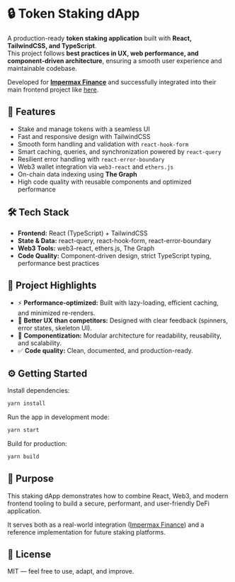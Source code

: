 # 🔒 Token Staking dApp  

A production-ready **token staking application** built with **React, TailwindCSS, and TypeScript**.  
This project follows **best practices in UX, web performance, and component-driven architecture**, ensuring a smooth user experience and maintainable codebase.  

Developed for **[Impermax Finance](https://impermax.finance)** and successfully integrated into their main frontend project like [here](https://github.com/impermax-finance/impermax-x-uniswap-v2-interface/tree/dev/src/pages/Staking).  

## 🚀 Features  

- Stake and manage tokens with a seamless UI  
- Fast and responsive design with TailwindCSS  
- Smooth form handling and validation with `react-hook-form`  
- Smart caching, queries, and synchronization powered by `react-query`  
- Resilient error handling with `react-error-boundary`  
- Web3 wallet integration via `web3-react` and `ethers.js`  
- On-chain data indexing using **The Graph**  
- High code quality with reusable components and optimized performance  

## 🛠️ Tech Stack  

- **Frontend:** React (TypeScript) + TailwindCSS  
- **State & Data:** react-query, react-hook-form, react-error-boundary  
- **Web3 Tools:** web3-react, ethers.js, The Graph  
- **Code Quality:** Component-driven design, strict TypeScript typing, performance best practices  

## 📂 Project Highlights  

- ⚡ **Performance-optimized:** Built with lazy-loading, efficient caching, and minimized re-renders.  
- 🎨 **Better UX than competitors:** Designed with clear feedback (spinners, error states, skeleton UI).  
- 🧩 **Componentization:** Modular architecture for readability, reusability, and scalability.  
- ✅ **Code quality:** Clean, documented, and production-ready.  

## ⚙️ Getting Started  

Install dependencies:  
```bash
yarn install
```

Run the app in development mode:
```bash
yarn start
```

Build for production:
```bash
yarn build
```

## 🎯 Purpose

This staking dApp demonstrates how to combine React, Web3, and modern frontend tooling to build a secure, performant, and user-friendly DeFi application.

It serves both as a real-world integration ([Impermax Finance](https://github.com/Impermax-Finance)) and a reference implementation for future staking platforms.

## 📄 License

MIT — feel free to use, adapt, and improve.